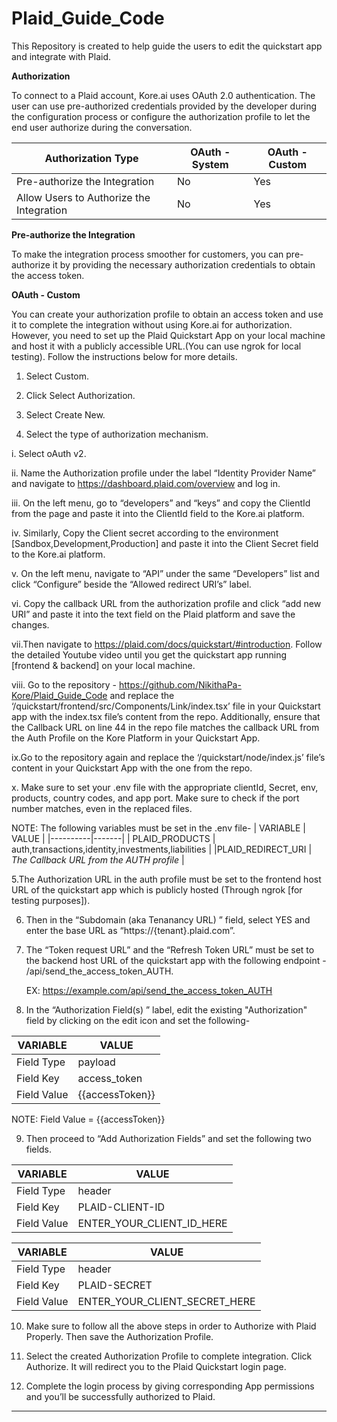 # Plaid_Guide_Code
This Repository is created to help guide the users to edit the quickstart app and integrate with Plaid.

**Authorization**
 
To connect to a Plaid account, Kore.ai uses OAuth 2.0 authentication. The user can use pre-authorized credentials provided by the developer during the configuration process or configure the authorization profile to let the end user authorize during the conversation.
 
 |Authorization Type                      | OAuth - System | OAuth - Custom |
 |----------------------------------------|----------------|----------------|
 |Pre-authorize the Integration           |       No       |       Yes      |
 |Allow Users to Authorize the Integration|       No       |       Yes      |


**Pre-authorize the Integration**
 
 To make the integration process smoother for customers, you can pre-authorize it by providing the necessary authorization credentials to obtain the access token.
 
**OAuth - Custom**
 
You can create your authorization profile to obtain an access token and use it to complete the integration without using Kore.ai for authorization. However, you need to set up the Plaid Quickstart App on your local machine and host it with a publicly accessible URL.(You can use ngrok for local testing). Follow the instructions below for more details.
 
1. Select Custom.

2. Click Select Authorization.
    
3. Select Create New.
    
4. Select the type of authorization mechanism.

i. Select oAuth v2.
  	
ii. Name the Authorization profile under the label “Identity Provider Name” and navigate to https://dashboard.plaid.com/overview and log in.
	
iii. On the left menu, go to “developers” and “keys” and copy the ClientId from the page and paste it into the ClientId field to the Kore.ai platform.

iv. Similarly, Copy the Client secret according to the environment [Sandbox,Development,Production] and paste it into the Client Secret field to the Kore.ai platform.

v. On the left menu, navigate to “API” under the same “Developers” list and click “Configure” beside the “Allowed redirect URI’s” label.

vi. Copy the callback URL from the authorization profile and click “add new URI” and paste it into the text field on the Plaid platform and save the changes.

vii.Then navigate to https://plaid.com/docs/quickstart/#introduction. Follow the detailed Youtube video until you get the quickstart app running [frontend & backend] on your local machine.

viii. Go to the repository - https://github.com/NikithaPa-Kore/Plaid_Guide_Code and replace the ‘/quickstart/frontend/src/Components/Link/index.tsx’ file in your Quickstart app with the index.tsx file’s content from the repo. Additionally, ensure that the Callback URL on line 44 in the repo file matches the callback URL from the Auth Profile on the Kore Platform in your Quickstart App.

ix.Go to the repository again and replace the ‘/quickstart/node/index.js’ file’s content in your Quickstart App with the one from the repo.

x. Make sure to set your .env file with the appropriate clientId, Secret, env, products, country codes, and app port. Make sure to check if the port number matches, even in the replaced files. 

NOTE: The following variables must be set in the .env file- 
| VARIABLE | VALUE |
|----------|-------|
| PLAID_PRODUCTS | auth,transactions,identity,investments,liabilities |
|PLAID_REDIRECT_URI | *The Callback URL from the AUTH profile*    |


5.The Authorization URL in the auth profile must be set to the frontend host URL of the quickstart app which is publicly hosted (Through ngrok [for testing purposes]).

6. Then in the “Subdomain (aka Tenanancy URL) ” field, select YES and enter the base URL as “https://{tenant}.plaid.com”.

7. The “Token request URL” and the “Refresh Token URL” must be set to the backend host URL of the quickstart app with the following endpoint - /api/send_the_access_token_AUTH.

      EX: https://example.com/api/send_the_access_token_AUTH

8. In the “Authorization Field(s) ” label, edit the existing "Authorization" field by clicking on the edit icon and set the following- 
   
| VARIABLE | VALUE |
|------------|----------|
| Field Type | payload |
| Field Key  | access_token |
| Field Value | {{accessToken}} |

NOTE: Field Value = {{accessToken}}

9. Then proceed to “Add Authorization Fields” and set the following two fields.

| VARIABLE | VALUE |
|------------|----------|
| Field Type | header |
| Field Key  | PLAID-CLIENT-ID |
| Field Value | ENTER_YOUR_CLIENT_ID_HERE |

| VARIABLE | VALUE |
|------------|----------|
| Field Type | header |
| Field Key  | PLAID-SECRET |
| Field Value | ENTER_YOUR_CLIENT_SECRET_HERE |

10. Make sure to follow all the above steps in order to Authorize with Plaid Properly. Then save the Authorization Profile.

11. Select the created Authorization Profile to complete integration. Click Authorize. It will redirect you to the Plaid Quickstart login page.

12. Complete the login process by giving corresponding App permissions and you’ll be successfully authorized to Plaid.
 
-----------------------------------------------------------------------
